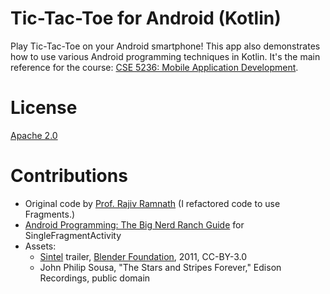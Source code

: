 Tic-Tac-Toe for Android (Kotlin)
================================

Play Tic-Tac-Toe on your Android smartphone! This app also demonstrates how to use various Android 
programming techniques in Kotlin. It's the main reference for the course:
[CSE 5236: Mobile Application Development](http://web.cse.ohio-state.edu/~champion/5236).

License
=======

[Apache 2.0](https://apache.org/licenses/LICENSE-2.0)

Contributions
=============
* Original code by [Prof. Rajiv Ramnath](http://web.cse.ohio-state.edu/~ramnath) (I refactored code to use Fragments.)
* [Android Programming: The Big Nerd Ranch Guide](https://www.bignerdranch.com/books/android-programming/) for SingleFragmentActivity
* Assets:
  *  [Sintel](http://www.sintel.org) trailer, [Blender Foundation](http://www.blender.org), 2011, CC-BY-3.0
  * John Philip Sousa, "The Stars and Stripes Forever," Edison Recordings, public domain